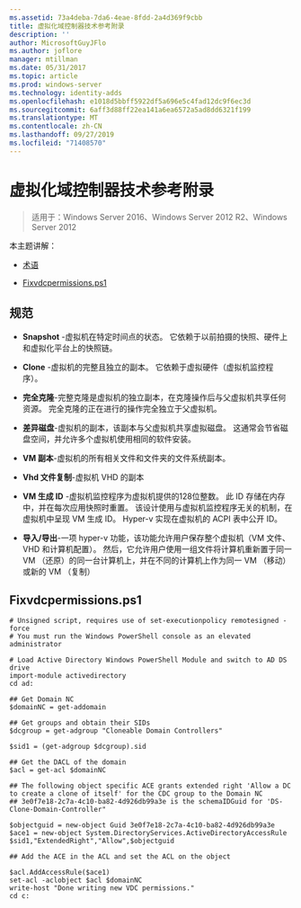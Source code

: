 ```yaml
---
ms.assetid: 73a4deba-7da6-4eae-8fdd-2a4d369f9cbb
title: 虚拟化域控制器技术参考附录
description: ''
author: MicrosoftGuyJFlo
ms.author: joflore
manager: mtillman
ms.date: 05/31/2017
ms.topic: article
ms.prod: windows-server
ms.technology: identity-adds
ms.openlocfilehash: e1018d5bbff5922df5a696e5c4fad12dc9f6ec3d
ms.sourcegitcommit: 6aff3d88ff22ea141a6ea6572a5ad8dd6321f199
ms.translationtype: MT
ms.contentlocale: zh-CN
ms.lasthandoff: 09/27/2019
ms.locfileid: "71408570"
---
```

# <a name="virtualized-domain-controller-technical-reference-appendix"></a>虚拟化域控制器技术参考附录

>适用于：Windows Server 2016、Windows Server 2012 R2、Windows Server 2012

本主题讲解：  
  
-   [术语](../../../ad-ds/reference/virtual-dc/../../../ad-ds/reference/virtual-dc/Virtualized-Domain-Controller-Technical-Reference-Appendix.md#BKMK_Terms)  
  
-   [Fixvdcpermissions.ps1](../../../ad-ds/reference/virtual-dc/../../../ad-ds/reference/virtual-dc/Virtualized-Domain-Controller-Technical-Reference-Appendix.md#BKMK_FixPDCPerms)  
  
## <a name="BKMK_Terms"></a>规范  
  
-   **Snapshot** -虚拟机在特定时间点的状态。 它依赖于以前拍摄的快照、硬件上和虚拟化平台上的快照链。  
  
-   **Clone** -虚拟机的完整且独立的副本。 它依赖于虚拟硬件（虚拟机监控程序）。  
  
-   **完全克隆**-完整克隆是虚拟机的独立副本，在克隆操作后与父虚拟机共享任何资源。 完全克隆的正在进行的操作完全独立于父虚拟机。  
  
-   **差异磁盘**-虚拟机的副本，该副本与父虚拟机共享虚拟磁盘。 这通常会节省磁盘空间，并允许多个虚拟机使用相同的软件安装。  
  
-   **VM 副本**-虚拟机的所有相关文件和文件夹的文件系统副本。  
  
-   **Vhd 文件复制**-虚拟机 VHD 的副本  
  
-   **VM 生成 ID** -虚拟机监控程序为虚拟机提供的128位整数。 此 ID 存储在内存中，并在每次应用快照时重置。 该设计使用与虚拟机监控程序无关的机制，在虚拟机中呈现 VM 生成 ID。 Hyper-v 实现在虚拟机的 ACPI 表中公开 ID。  
  
-   **导入/导出**-一项 hyper-v 功能，该功能允许用户保存整个虚拟机（VM 文件、VHD 和计算机配置）。 然后，它允许用户使用一组文件将计算机重新置于同一 VM （还原）的同一台计算机上，并在不同的计算机上作为同一 VM （移动）或新的 VM （复制）  
  
## <a name="BKMK_FixPDCPerms"></a>Fixvdcpermissions.ps1  
  
```  
# Unsigned script, requires use of set-executionpolicy remotesigned -force  
# You must run the Windows PowerShell console as an elevated administrator  
  
# Load Active Directory Windows PowerShell Module and switch to AD DS drive  
import-module activedirectory  
cd ad:  
  
## Get Domain NC  
$domainNC = get-addomain  
  
## Get groups and obtain their SIDs   
$dcgroup = get-adgroup "Cloneable Domain Controllers"  
  
$sid1 = (get-adgroup $dcgroup).sid  
  
## Get the DACL of the domain  
$acl = get-acl $domainNC  
  
## The following object specific ACE grants extended right 'Allow a DC to create a clone of itself' for the CDC group to the Domain NC  
## 3e0f7e18-2c7a-4c10-ba82-4d926db99a3e is the schemaIDGuid for 'DS-Clone-Domain-Controller"  
  
$objectguid = new-object Guid 3e0f7e18-2c7a-4c10-ba82-4d926db99a3e  
$ace1 = new-object System.DirectoryServices.ActiveDirectoryAccessRule $sid1,"ExtendedRight","Allow",$objectguid  
  
## Add the ACE in the ACL and set the ACL on the object   
  
$acl.AddAccessRule($ace1)  
set-acl -aclobject $acl $domainNC  
write-host "Done writing new VDC permissions."  
cd c:   
```  
  


